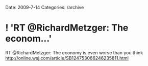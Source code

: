 Date: 2009-7-14
Categories: /archive

# ! 'RT @RichardMetzger: The econom...'

RT @RichardMetzger: The economy is even worse than you think <a href="http://online.wsj.com/article/SB124753066246235811.html" rel="nofollow">http://online.wsj.com/article/SB124753066246235811.html</a>
